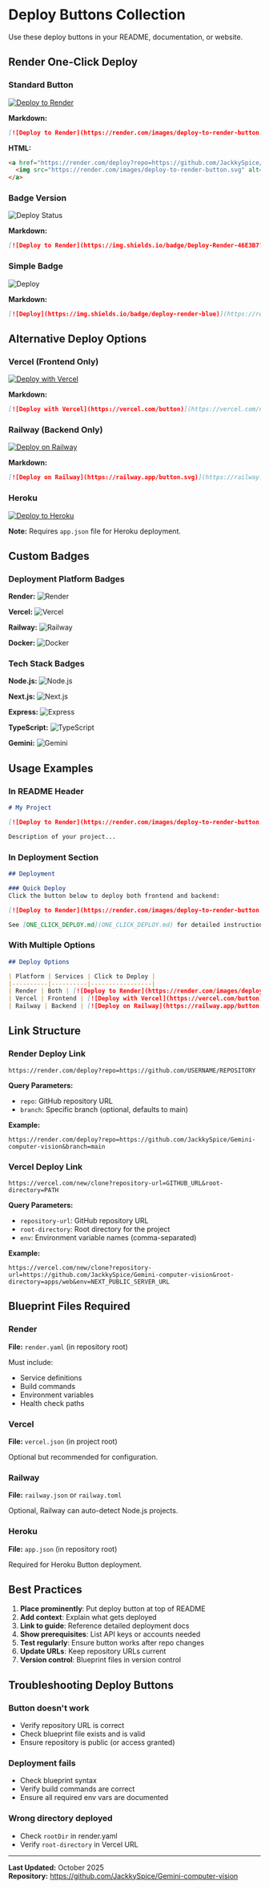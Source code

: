 # Deploy Buttons Collection

Use these deploy buttons in your README, documentation, or website.

## Render One-Click Deploy

### Standard Button
[![Deploy to Render](https://render.com/images/deploy-to-render-button.svg)](https://render.com/deploy?repo=https://github.com/JackkySpice/Gemini-computer-vision)

**Markdown:**
```markdown
[![Deploy to Render](https://render.com/images/deploy-to-render-button.svg)](https://render.com/deploy?repo=https://github.com/JackkySpice/Gemini-computer-vision)
```

**HTML:**
```html
<a href="https://render.com/deploy?repo=https://github.com/JackkySpice/Gemini-computer-vision">
  <img src="https://render.com/images/deploy-to-render-button.svg" alt="Deploy to Render">
</a>
```

### Badge Version
![Deploy Status](https://img.shields.io/badge/Deploy-Render-46E3B7?style=for-the-badge&logo=render&logoColor=white)

**Markdown:**
```markdown
[![Deploy to Render](https://img.shields.io/badge/Deploy-Render-46E3B7?style=for-the-badge&logo=render&logoColor=white)](https://render.com/deploy?repo=https://github.com/JackkySpice/Gemini-computer-vision)
```

### Simple Badge
![Deploy](https://img.shields.io/badge/deploy-render-blue)

**Markdown:**
```markdown
[![Deploy](https://img.shields.io/badge/deploy-render-blue)](https://render.com/deploy?repo=https://github.com/JackkySpice/Gemini-computer-vision)
```

## Alternative Deploy Options

### Vercel (Frontend Only)
[![Deploy with Vercel](https://vercel.com/button)](https://vercel.com/new/clone?repository-url=https://github.com/JackkySpice/Gemini-computer-vision&root-directory=apps/web)

**Markdown:**
```markdown
[![Deploy with Vercel](https://vercel.com/button)](https://vercel.com/new/clone?repository-url=https://github.com/JackkySpice/Gemini-computer-vision&root-directory=apps/web)
```

### Railway (Backend Only)
[![Deploy on Railway](https://railway.app/button.svg)](https://railway.app/template?referralCode=new)

**Markdown:**
```markdown
[![Deploy on Railway](https://railway.app/button.svg)](https://railway.app/template?referralCode=new)
```

### Heroku
[![Deploy to Heroku](https://www.herokucdn.com/deploy/button.svg)](https://heroku.com/deploy)

**Note:** Requires `app.json` file for Heroku deployment.

## Custom Badges

### Deployment Platform Badges

**Render:**
![Render](https://img.shields.io/badge/Render-46E3B7?style=for-the-badge&logo=render&logoColor=white)

**Vercel:**
![Vercel](https://img.shields.io/badge/Vercel-000000?style=for-the-badge&logo=vercel&logoColor=white)

**Railway:**
![Railway](https://img.shields.io/badge/Railway-131415?style=for-the-badge&logo=railway&logoColor=white)

**Docker:**
![Docker](https://img.shields.io/badge/Docker-2496ED?style=for-the-badge&logo=docker&logoColor=white)

### Tech Stack Badges

**Node.js:**
![Node.js](https://img.shields.io/badge/Node.js-339933?style=for-the-badge&logo=node.js&logoColor=white)

**Next.js:**
![Next.js](https://img.shields.io/badge/Next.js-000000?style=for-the-badge&logo=next.js&logoColor=white)

**Express:**
![Express](https://img.shields.io/badge/Express-000000?style=for-the-badge&logo=express&logoColor=white)

**TypeScript:**
![TypeScript](https://img.shields.io/badge/TypeScript-3178C6?style=for-the-badge&logo=typescript&logoColor=white)

**Gemini:**
![Gemini](https://img.shields.io/badge/Gemini_API-8E75B2?style=for-the-badge&logo=google&logoColor=white)

## Usage Examples

### In README Header
```markdown
# My Project

[![Deploy to Render](https://render.com/images/deploy-to-render-button.svg)](https://render.com/deploy?repo=https://github.com/JackkySpice/Gemini-computer-vision)

Description of your project...
```

### In Deployment Section
```markdown
## Deployment

### Quick Deploy
Click the button below to deploy both frontend and backend:

[![Deploy to Render](https://render.com/images/deploy-to-render-button.svg)](https://render.com/deploy?repo=https://github.com/JackkySpice/Gemini-computer-vision)

See [ONE_CLICK_DEPLOY.md](ONE_CLICK_DEPLOY.md) for detailed instructions.
```

### With Multiple Options
```markdown
## Deploy Options

| Platform | Services | Click to Deploy |
|----------|----------|-----------------|
| Render | Both | [![Deploy to Render](https://render.com/images/deploy-to-render-button.svg)](https://render.com/deploy?repo=https://github.com/JackkySpice/Gemini-computer-vision) |
| Vercel | Frontend | [![Deploy with Vercel](https://vercel.com/button)](https://vercel.com/new/clone?repository-url=https://github.com/JackkySpice/Gemini-computer-vision&root-directory=apps/web) |
| Railway | Backend | [![Deploy on Railway](https://railway.app/button.svg)](https://railway.app/template) |
```

## Link Structure

### Render Deploy Link
```
https://render.com/deploy?repo=https://github.com/USERNAME/REPOSITORY
```

**Query Parameters:**
- `repo`: GitHub repository URL
- `branch`: Specific branch (optional, defaults to main)

**Example:**
```
https://render.com/deploy?repo=https://github.com/JackkySpice/Gemini-computer-vision&branch=main
```

### Vercel Deploy Link
```
https://vercel.com/new/clone?repository-url=GITHUB_URL&root-directory=PATH
```

**Query Parameters:**
- `repository-url`: GitHub repository URL
- `root-directory`: Root directory for the project
- `env`: Environment variable names (comma-separated)

**Example:**
```
https://vercel.com/new/clone?repository-url=https://github.com/JackkySpice/Gemini-computer-vision&root-directory=apps/web&env=NEXT_PUBLIC_SERVER_URL
```

## Blueprint Files Required

### Render
**File:** `render.yaml` (in repository root)

Must include:
- Service definitions
- Build commands
- Environment variables
- Health check paths

### Vercel
**File:** `vercel.json` (in project root)

Optional but recommended for configuration.

### Railway
**File:** `railway.json` or `railway.toml`

Optional, Railway can auto-detect Node.js projects.

### Heroku
**File:** `app.json` (in repository root)

Required for Heroku Button deployment.

## Best Practices

1. **Place prominently**: Put deploy button at top of README
2. **Add context**: Explain what gets deployed
3. **Link to guide**: Reference detailed deployment docs
4. **Show prerequisites**: List API keys or accounts needed
5. **Test regularly**: Ensure button works after repo changes
6. **Update URLs**: Keep repository URLs current
7. **Version control**: Blueprint files in version control

## Troubleshooting Deploy Buttons

### Button doesn't work
- Verify repository URL is correct
- Check blueprint file exists and is valid
- Ensure repository is public (or access granted)

### Deployment fails
- Check blueprint syntax
- Verify build commands are correct
- Ensure all required env vars are documented

### Wrong directory deployed
- Check `rootDir` in render.yaml
- Verify `root-directory` in Vercel URL

---

**Last Updated:** October 2025  
**Repository:** https://github.com/JackkySpice/Gemini-computer-vision
